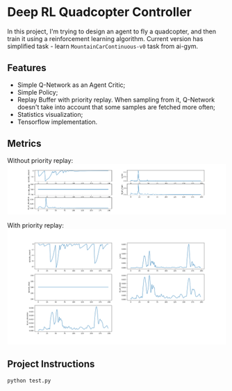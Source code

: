 # Deep RL Quadcopter Controller

In this project, I'm trying to design an agent to fly a quadcopter, and then train it using a reinforcement learning algorithm.
Current version has simplified task - learn `MountainCarContinuous-v0` task from ai-gym.

## Features

* Simple Q-Network as an Agent Critic;
* Simple Policy;
* Replay Buffer with priority replay. When sampling from it, Q-Network doesn't take into account that some samples are fetched more often;
* Statistics visualization;
* Tensorflow implementation.

## Metrics

Without priority replay:
![Metrics](./graphs.png)

With priority replay:
![Metrics](./graphs-priority.png)

## Project Instructions

```
python test.py
```
